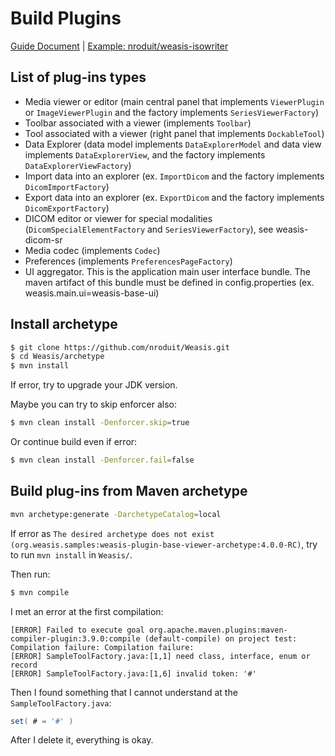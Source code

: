 # Build Plugins


[Guide Document](https://nroduit.github.io/en/basics/customize/build-plugins/) |
[Example: nroduit/weasis-isowriter](https://github.com/nroduit/weasis-isowriter)

## List of plug-ins types
* Media viewer or editor (main central panel that implements `ViewerPlugin` or `ImageViewerPlugin` and the factory implements `SeriesViewerFactory`)
* Toolbar associated with a viewer (implements `Toolbar`)
* Tool associated with a viewer (right panel that implements `DockableTool`)
* Data Explorer (data model implements `DataExplorerModel` and data view implements `DataExplorerView`, and the factory implements `DataExplorerViewFactory`)
* Import data into an explorer (ex. `ImportDicom` and the factory implements `DicomImportFactory`)
* Export data into an explorer (ex. `ExportDicom` and the factory implements `DicomExportFactory`)
* DICOM editor or viewer for special modalities (`DicomSpecialElementFactory` and `SeriesViewerFactory`), see weasis-dicom-sr
* Media codec (implements `Codec`)
* Preferences (implements `PreferencesPageFactory`)
* UI aggregator. This is the application main user interface bundle. The maven artifact of this bundle must be defined in config.properties (ex. weasis.main.ui=weasis-base-ui)

## Install archetype

```bash
$ git clone https://github.com/nroduit/Weasis.git
$ cd Weasis/archetype
$ mvn install
```
If error, try to upgrade your JDK version.

Maybe you can try to skip enforcer also:
```bash
$ mvn clean install -Denforcer.skip=true
```
Or continue build even if error:
```bash
$ mvn clean install -Denforcer.fail=false
```

## Build plug-ins from Maven archetype

```bash
mvn archetype:generate -DarchetypeCatalog=local
```

If error as `The desired archetype does not exist (org.weasis.samples:weasis-plugin-base-viewer-archetype:4.0.0-RC)`, try to run `mvn install` in  `Weasis/`.

Then run:
```bash
$ mvn compile
```

I met an error at the first compilation:
```
[ERROR] Failed to execute goal org.apache.maven.plugins:maven-compiler-plugin:3.9.0:compile (default-compile) on project test: Compilation failure: Compilation failure:        
[ERROR] SampleToolFactory.java:[1,1] need class, interface, enum or record
[ERROR] SampleToolFactory.java:[1,6] invalid token: '#'
```

Then I found something that I cannot understand at the `SampleToolFactory.java`:
```java
set( # = '#' )
```

After I delete it, everything is okay.
